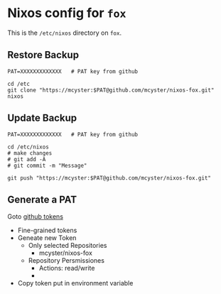 
# Nixos config for `fox`

This is the `/etc/nixos` directory on  `fox`.


## Restore Backup

```
PAT=XXXXXXXXXXXXX   # PAT key from github

cd /etc
git clone "https://mcyster:$PAT@github.com/mcyster/nixos-fox.git" nixos
```

## Update Backup

```
PAT=XXXXXXXXXXXXX   # PAT key from github

cd /etc/nixos
# make changes
# git add -A
# git commit -m "Message"

git push "https://mcyster:$PAT@github.com/mcyster/nixos-fox.git"
```

## Generate a PAT

Goto [github tokens](https://github.com/settings/tokens)
- Fine-grained tokens
- Geneate new Token
  - Only selected Repositories
    - mcyster/nixos-fox
  - Repository Persmissiones
    - Actions: read/write
    - 
- Copy token put in environment variable

